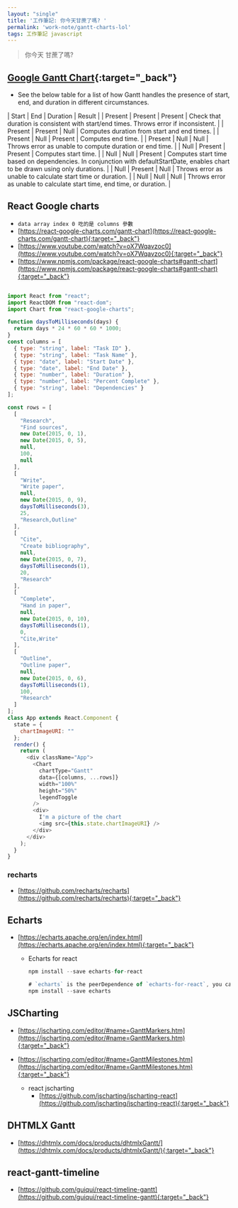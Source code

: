 ```yaml
---
layout: "single"
title: '工作筆記: 你今天甘蔗了嗎? '
permalink: 'work-note/gantt-charts-lol'
tags: 工作筆記 javascript 
---
```


> 你今天 甘蔗了嗎?



<script type="text/javascript" src="https://www.gstatic.com/charts/loader.js"></script>


## [Google Gantt Chart](https://developers.google.com/chart/interactive/docs/gallery/ganttchart){:target="_back"}

<div id="chart_div"></div>


 <script type="text/javascript">
    google.charts.load('current', {'packages':['gantt']});
    google.charts.setOnLoadCallback(drawChart);

    function daysToMilliseconds(days) {
      return days * 24 * 60 * 60 * 1000;
    }

    function drawChart() {

      var data = new google.visualization.DataTable();
      data.addColumn('string', 'Task ID');
      data.addColumn('string', 'Task Name');
      data.addColumn('string', 'Resource');
      data.addColumn('date', 'Start Date');
      data.addColumn('date', 'End Date');
      data.addColumn('number', 'Duration');
      data.addColumn('number', 'Percent Complete');
      data.addColumn('string', 'Dependencies');

      data.addRows([
        ['Research', '平日有五天', 'Day',
         new Date(2020, 6, 26), new Date(2020, 7, 1), null,  100,  null],
        ['Work Out', '禮拜一 重訓', 'exercise',
         new Date(2020, 6, 27), new Date(2020, 6, 28), null, 100, null],
        ['Swimming', '禮拜二 游泳', 'exercise1',
         new Date(2020, 6, 28), new Date(2020, 6, 29), null, 100, null],
        ['Running', '禮拜三 跑步', 'exercise2',
         new Date(2020, 6, 29), new Date(2020, 6, 30), null, 100, null],
        ['StudyGroup', '禮拜四 讀書會', 'study',
         new Date(2020, 6, 30), new Date(2020, 6, 31), null, 20, null],
        ['TGIF', '禮拜五 小周末~~~ TGIF', 'happy',
         new Date(2020, 6, 31), new Date(2020, 7, 1), null, 0, null]
      ]);

      var options = {
              height: 300,
        gantt: {
          trackHeight: 30
        }
      };

      var chart = new google.visualization.Gantt(document.getElementById('chart_div'));

      chart.draw(data, options);
    }
  </script>


- See the below table for a list of how Gantt handles the presence of start, end, and duration in different circumstances.

| Start	  |  End	 | Duration	| Result  |
| Present |	Present	 | Present	| Check that duration is consistent with start/end times. Throws error if inconsistent. |
| Present |	Present	 | Null	    | Computes duration from start and end times. |
| Present |	Null	 | Present	| Computes end time. |
| Present |	Null	 | Null	    | Throws error as unable to compute duration or end time. |
| Null	   | Present | 	Present	| Computes start time. |
| Null	   | Null	 | Present	| Computes start time based on dependencies. In conjunction with defaultStartDate, enables chart to be drawn using only durations. |
| Null	   | Present | 	Null	| Throws error as unable to calculate start time or duration. |
| Null	   | Null	 | Null	    | Throws error as unable to calculate start time, end time, or duration. |


## React Google charts

   - `data array index 0 吃的是 columns 參數`
   - [https://react-google-charts.com/gantt-chart](https://react-google-charts.com/gantt-chart){:target="_back"}
   - [https://www.youtube.com/watch?v=oX7Wqavzoc0](https://www.youtube.com/watch?v=oX7Wqavzoc0){:target="_back"}
   - [https://www.npmjs.com/package/react-google-charts#gantt-chart](https://www.npmjs.com/package/react-google-charts#gantt-chart){:target="_back"}


~~~javascript 
  
import React from "react";
import ReactDOM from "react-dom";
import Chart from "react-google-charts";

function daysToMilliseconds(days) {
  return days * 24 * 60 * 60 * 1000;
}
const columns = [
  { type: "string", label: "Task ID" },
  { type: "string", label: "Task Name" },
  { type: "date", label: "Start Date" },
  { type: "date", label: "End Date" },
  { type: "number", label: "Duration" },
  { type: "number", label: "Percent Complete" },
  { type: "string", label: "Dependencies" }
];

const rows = [
  [
    "Research",
    "Find sources",
    new Date(2015, 0, 1),
    new Date(2015, 0, 5),
    null,
    100,
    null
  ],
  [
    "Write",
    "Write paper",
    null,
    new Date(2015, 0, 9),
    daysToMilliseconds(3),
    25,
    "Research,Outline"
  ],
  [
    "Cite",
    "Create bibliography",
    null,
    new Date(2015, 0, 7),
    daysToMilliseconds(1),
    20,
    "Research"
  ],
  [
    "Complete",
    "Hand in paper",
    null,
    new Date(2015, 0, 10),
    daysToMilliseconds(1),
    0,
    "Cite,Write"
  ],
  [
    "Outline",
    "Outline paper",
    null,
    new Date(2015, 0, 6),
    daysToMilliseconds(1),
    100,
    "Research"
  ]
];
class App extends React.Component {
  state = {
    chartImageURI: ""
  };
  render() {
    return (
      <div className="App">
        <Chart
          chartType="Gantt"
          data={[columns, ...rows]}
          width="100%"
          height="50%"
          legendToggle
        />
        <div>
          I'm a picture of the chart
          <img src={this.state.chartImageURI} />
        </div>
      </div>
    );
  }
}
  ~~~



  
### recharts

- [https://github.com/recharts/recharts](https://github.com/recharts/recharts){:target="_back"}

## Echarts

- [https://echarts.apache.org/en/index.html](https://echarts.apache.org/en/index.html){:target="_back"}

   - Echarts for react

      ~~~javascript
      npm install --save echarts-for-react
      
      # `echarts` is the peerDependence of `echarts-for-react`, you can install echarts with your own version.
      npm install --save echarts
      ~~~

## JSCharting

- [https://jscharting.com/editor/#name=GanttMarkers.htm](https://jscharting.com/editor/#name=GanttMarkers.htm){:target="_back"}

- [https://jscharting.com/editor/#name=GanttMilestones.htm](https://jscharting.com/editor/#name=GanttMilestones.htm){:target="_back"}

   - react jscharting
       - [https://github.com/jscharting/jscharting-react](https://github.com/jscharting/jscharting-react){:target="_back"}

## DHTMLX Gantt

- [https://dhtmlx.com/docs/products/dhtmlxGantt/](https://dhtmlx.com/docs/products/dhtmlxGantt/){:target="_back"}

## react-gantt-timeline

- [https://github.com/guiqui/react-timeline-gantt](https://github.com/guiqui/react-timeline-gantt){:target="_back"}